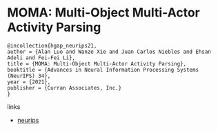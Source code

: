 # MOMA: Multi-Object Multi-Actor Activity Parsing

```
@incollection{hgap_neurips21,
author = {Alan Luo and Wanze Xie and Juan Carlos Niebles and Ehsan Adeli and Fei-Fei Li},
title = {MOMA: Multi-Object Multi-Actor Activity Parsing},
booktitle = {Advances in Neural Information Processing Systems (NeurIPS) 34},
year = {2021},
publisher = {Curran Associates, Inc.}
}
```

links
- [neurips](https://neurips.cc/Conferences/2021/ScheduleMultitrack?event=27515)
